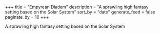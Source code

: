 +++
title = "Empyrean Diadem"
description = "A sprawling high fantasy setting based on the Solar System"
sort_by = "date"
generate_feed = false
paginate_by = 10
+++

A sprawling high fantasy setting based on the Solar System